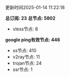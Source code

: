更新时间2025-01-14 11:22:18

**总订阅: 23**
**总节点: 5802**
- vless节点: 8

**google ping有效节点: 446**
- ss节点: 410
- v2ray节点: 11
- trojan节点: 24
- ssr节点: 1
